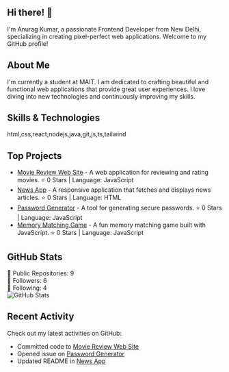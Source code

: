 ## Hi there! 👋

I'm Anurag Kumar, a passionate Frontend Developer from New Delhi, specializing in creating pixel-perfect web applications. Welcome to my GitHub profile!

## About Me

I'm currently a student at MAIT. I am dedicated to crafting beautiful and functional web applications that provide great user experiences. I love diving into new technologies and continuously improving my skills.

## Skills & Technologies

html,css,react,nodejs,java,git,js,ts,tailwind

## Top Projects

- [Movie Review Web Site](https://github.com/anuragkumar88/Movie-Review-web-site) - A web application for reviewing and rating movies. ⭐️ 0 Stars | Language: JavaScript  
- [News App](https://github.com/anuragkumar88/News-App) - A responsive application that fetches and displays news articles. ⭐️ 0 Stars | Language: HTML  
- [Password Generator](https://github.com/anuragkumar88/Password-Generator) - A tool for generating secure passwords. ⭐️ 0 Stars | Language: JavaScript  
- [Memory Matching Game](https://github.com/anuragkumar88/Memory-Matching-Game) - A fun memory matching game built with JavaScript. ⭐️ 0 Stars | Language: JavaScript

## GitHub Stats

🔹 Public Repositories: 9  
🔹 Followers: 6  
🔹 Following: 4  
![GitHub Stats](https://github-readme-stats.vercel.app/api?username=anuragkumar88&show_icons=true&theme=radical)

## Recent Activity

Check out my latest activities on GitHub:  
- Committed code to [Movie Review Web Site](https://github.com/anuragkumar88/Movie-Review-web-site)  
- Opened issue on [Password Generator](https://github.com/anuragkumar88/Password-Generator)  
- Updated README in [News App](https://github.com/anuragkumar88/News-App)
